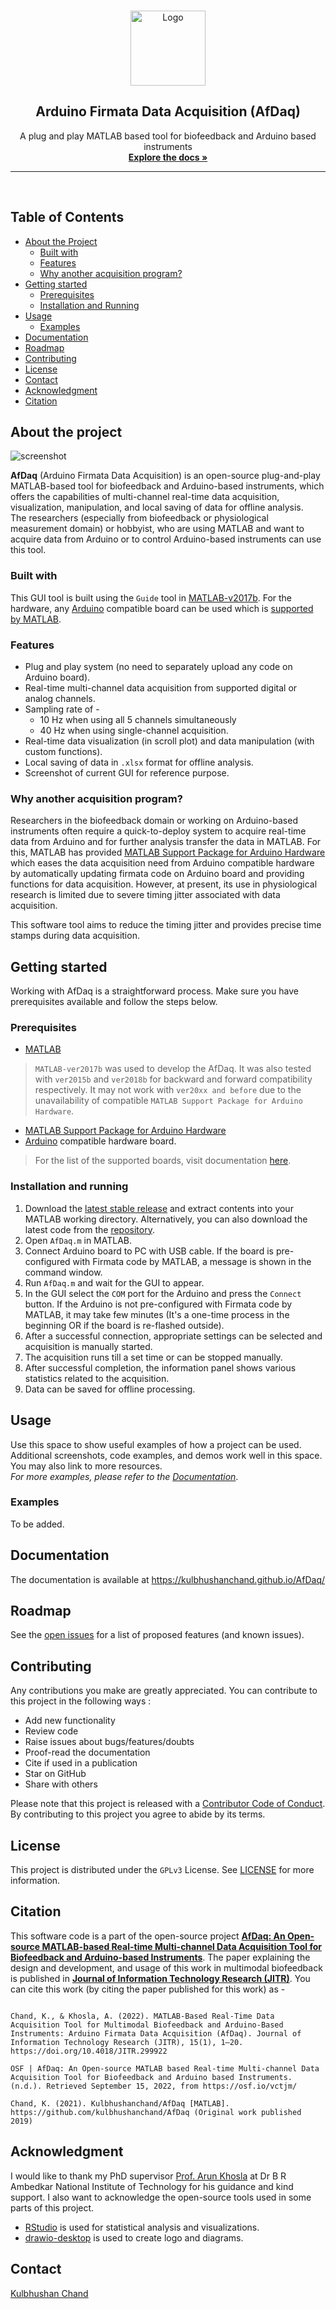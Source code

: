 <!-- PROJECT LOGO -->
<br />
<p align="center">
  <a href="https://github.com/kulbhushanchand/AfDaq">
    <img src="docs/assets/images/logo.svg" alt="Logo" width="120" height="120">
  </a>
  <h2 align="center">Arduino Firmata Data Acquisition (AfDaq)</h2>
  <p align="center">
    A plug and play MATLAB based tool for biofeedback and Arduino based instruments    
  <br />
    <a href="https://kulbhushanchand.github.io/AfDaq/"><strong>Explore the docs »</strong></a>
    <br />
  </p>
</p>

---
<br />

## Table of Contents

- [About the Project](#about-the-project)
  - [Built with](#built-with)
  - [Features](#features)
  - [Why another acquisition program?](#why-another-acquisition-program)
- [Getting started](#getting-started)
  - [Prerequisites](#prerequisites)
  - [Installation and Running](#installation-and-running)
- [Usage](#usage)
  - [Examples](#examples)
- [Documentation](#documentation)
- [Roadmap](#roadmap)
- [Contributing](#contributing)
- [License](#license)
- [Contact](#contact)
- [Acknowledgment](#acknowledgment)
- [Citation](#citation)

## About the project
![screenshot](docs/assets/images/screenshot1.jpg)

**AfDaq** (Arduino Firmata Data Acquisition) is an open-source plug-and-play MATLAB-based tool for biofeedback and Arduino-based instruments, which offers the capabilities of multi-channel real-time data acquisition, visualization, manipulation, and local saving of data for offline analysis.  
The researchers (especially from biofeedback or physiological measurement domain) or hobbyist, who are using MATLAB and want to acquire data from Arduino or to control Arduino-based instruments can use this tool.

### Built with

This GUI tool is built using the `Guide` tool in [MATLAB-v2017b](https://in.mathworks.com/products/matlab.html). For the hardware, any [Arduino](https://www.arduino.cc/) compatible board can be used which is [supported by MATLAB](https://in.mathworks.com/hardware-support/arduino-matlab.html#localnav:~:text=Supported%20Hardware).

### Features

- Plug and play system (no need to separately upload any code on Arduino board).
- Real-time multi-channel data acquisition from supported digital or analog channels.
- Sampling rate of - 
  - 10 Hz when using all 5 channels simultaneously
  - 40 Hz when using single-channel acquisition.
- Real-time data visualization (in scroll plot) and data manipulation (with custom functions).
- Local saving of data in `.xlsx` format for offline analysis.
- Screenshot of current GUI for reference purpose.

### Why another acquisition program?

Researchers in the biofeedback domain or working on Arduino-based instruments often require a quick-to-deploy system to acquire real-time data from Arduino and for further analysis transfer the data in MATLAB. For this, MATLAB has provided [MATLAB Support Package for Arduino Hardware](https://in.mathworks.com/help/supportpkg/arduinoio/) which eases the data acquisition need from Arduino compatible hardware by automatically updating firmata code on Arduino board and providing functions for data acquisition. However, at present, its use in physiological research is limited due to severe timing jitter associated with data acquisition. 

This software tool aims to reduce the timing jitter and provides precise time stamps during data acquisition.


<!-- GETTING STARTED -->
## Getting started

Working with AfDaq is a straightforward process. Make sure you have prerequisites available and follow the steps below.

### Prerequisites

- [MATLAB](https://in.mathworks.com/products/matlab.html) 
>`MATLAB-ver2017b` was used to develop the AfDaq. It was also tested with `ver2015b` and `ver2018b` for backward and forward compatibility respectively. It may not work with `ver20xx and before` due to the unavailability of compatible `MATLAB Support Package for Arduino Hardware`. 
- [MATLAB Support Package for Arduino Hardware](https://in.mathworks.com/hardware-support/arduino-matlab.html)
- [Arduino](https://www.arduino.cc/) compatible hardware board. 
>For the list of the supported boards, visit documentation [here](https://in.mathworks.com/hardware-support/arduino-matlab.html#localnav:~:text=Supported%20Hardware).

### Installation and running

1. Download the [latest stable release](https://github.com/kulbhushanchand/AfDaq/releases) and extract contents into your MATLAB working directory. Alternatively, you can also download the latest code from the [repository](https://github.com/kulbhushanchand/AfDaq).
2. Open `AfDaq.m` in MATLAB.
3. Connect Arduino board to PC with USB cable. If the board is pre-configured with Firmata code by MATLAB, a message is shown in the command window.
4. Run `AfDaq.m` and wait for the GUI to appear.
5. In the GUI select the `COM` port for the Arduino and press the `Connect` button. If the Arduino is not pre-configured with Firmata code by MATLAB, it may take few minutes (It's a one-time process in the beginning OR if the board is re-flashed outside).
6. After a successful connection, appropriate settings can be selected and acquisition is manually started.
7. The acquisition runs till a set time or can be stopped manually.
8. After successful completion, the information panel shows various statistics related to the acquisition.
9. Data can be saved for offline processing.


<!-- USAGE EXAMPLES -->
## Usage

Use this space to show useful examples of how a project can be used. Additional screenshots, code examples, and demos work well in this space. You may also link to more resources.  
*For more examples, please refer to the [Documentation](https://kulbhushanchand.github.io/AfDaq/)*.


### Examples

To be added.


<!-- DOCUMENTATION -->
## Documentation

The documentation is available at https://kulbhushanchand.github.io/AfDaq/


<!-- ROADMAP -->
## Roadmap

See the [open issues](https://github.com/kulbhushanchand/AfDaq/issues) for a list of proposed features (and known issues).


<!-- CONTRIBUTING -->
## Contributing

Any contributions you make are greatly appreciated. You can contribute to this project in the following ways :

- Add new functionality
- Review code
- Raise issues about bugs/features/doubts
- Proof-read the documentation
- Cite if used in a publication
- Star on GitHub
- Share with others

Please note that this project is released with a [Contributor Code of Conduct](https://github.com/kulbhushanchand/AfDaq/blob/master/CODE_OF_CONDUCT.md). By contributing to this project you agree to abide by its terms.


<!-- LICENSE -->
## License

This project is distributed under the `GPLv3` License. See [LICENSE](https://github.com/kulbhushanchand/AfDaq/blob/master/LICENSE) for more information.


## Citation

This software code is a part of the open-source project [**AfDaq: An Open-source MATLAB-based Real-time Multi-channel Data Acquisition Tool for Biofeedback and Arduino-based Instruments**](https://doi.org/10.17605/OSF.IO/VCTJM). The paper explaining the design and development, and usage of this work in multimodal biofeedback is published in [**Journal of Information Technology Research (JITR)**](). You can cite this work (by citing the paper published for this work) as -

```

Chand, K., & Khosla, A. (2022). MATLAB-Based Real-Time Data Acquisition Tool for Multimodal Biofeedback and Arduino-Based Instruments: Arduino Firmata Data Acquisition (AfDaq). Journal of Information Technology Research (JITR), 15(1), 1–20. https://doi.org/10.4018/JITR.299922

OSF | AfDaq: An Open-source MATLAB based Real-time Multi-channel Data Acquisition Tool for Biofeedback and Arduino based Instruments. (n.d.). Retrieved September 15, 2022, from https://osf.io/vctjm/

Chand, K. (2021). Kulbhushanchand/AfDaq [MATLAB]. https://github.com/kulbhushanchand/AfDaq (Original work published 2019)

```


<!-- ACKNOWLEDGMENTS -->
## Acknowledgment

I would like to thank my PhD supervisor [Prof. Arun Khosla](https://www.nitj.ac.in/index.php/nitj_cinfo/Faculty/38) at Dr B R Ambedkar National Institute of Technology for his guidance and kind support. I also want to acknowledge the open-source tools used in some parts of this project.

- [RStudio](https://www.rstudio.com/) is used for statistical analysis and visualizations.
- [drawio-desktop](https://github.com/jgraph/drawio-desktop) is used to create logo and diagrams.


<!-- CONTACT -->
## Contact

[Kulbhushan Chand](https://kulbhushanchand.github.io/about/)